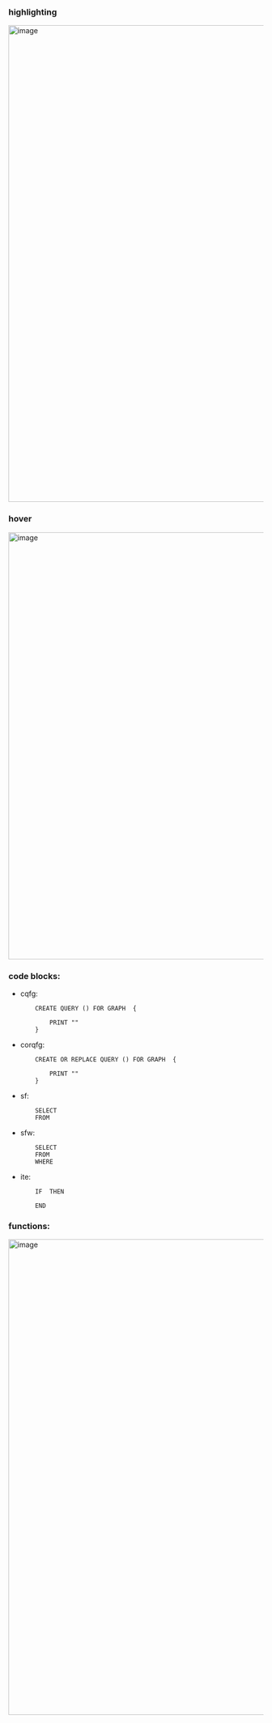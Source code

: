 ### highlighting
<img width="942" alt="image" src="https://user-images.githubusercontent.com/59431928/167325902-8f0f99e8-b0fc-4b47-a202-656cc94dda69.png">


### hover
<img width="844" alt="image" src="https://user-images.githubusercontent.com/59431928/167326022-cc0fee8f-c500-4336-9be4-4f9b70b2a969.png">


### code blocks:
- cqfg:
	```gsql
		CREATE QUERY () FOR GRAPH  {
			
			PRINT ""
		}
	```

- corqfg:
	```gsql
		CREATE OR REPLACE QUERY () FOR GRAPH  {
			
			PRINT ""
		}
	```

- sf:
	```gsql
		SELECT 
		FROM 
	```
- sfw:
	```gsql
		SELECT
		FROM
		WHERE
	```

- ite:
	```gsql
		IF  THEN
		
		END
	```
### functions:
<img width="940" alt="image" src="https://user-images.githubusercontent.com/59431928/167333976-f4ee315d-0598-4b73-8482-3234dd931a64.png">


